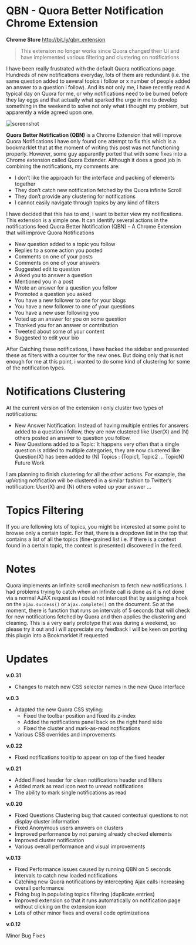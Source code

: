 QBN - Quora Better Notification Chrome Extension
================================================

**Chrome Store** http://bit.ly/qbn_extension

> This extension no longer works since Quora changed their UI and have implemented various filtering and clustering on notifications

I have been really frustrated with the default Quora notifications page. Hundreds of new notifications everyday, lots of them are redundant (i.e. the same question added to several topics i follow or x number of people added an answer to a question i follow). And its not only me, i have recently read A typical day on Quora for me, or why notifications need to be burned before they lay eggs and that actually what sparked the urge in me to develop something in the weekend to solve not only what i thought my problem, but apparently a wide agreed upon one.

![screenshot](http://ahmadassaf.com/images/posts/quora-better-notification.png)

**Quora Better Notification (QBN)** is a Chrome Extension that will improve Quora Notifications I have only found one attempt to fix this which is a bookmarklet that at the moment of writing this post was not functioning properly. However, some guy apparently ported that with some fixes into a Chrome extension called Quora Extender. Although it does a good job in combining the notifications, my comments are:

- I don’t like the approach for the interface and packing of elements together
- They don’t catch new notification fetched by the Quora infinite Scroll
- They don’t provide any clustering for notifications
- I cannot easily navigate through topics by any kind of filters

I have decided that this has to end, i want to better view my notifications. This extension is a simple one. It can identify several actions in the notifications feed:Quora Better Notification (QBN) – A Chrome Extension that will improve Quora Notifications

- New question added to a topic you follow
- Replies to a some action you posted
- Comments on one of your posts
- Comments on one of your answers
- Suggested edit to question
- Asked you to answer a question
- Mentioned you in a post
- Wrote an answer for a question you follow
- Promoted a question you asked
- You have a new follower to one for your blogs
- You have a new follower to one of your questions
- You have a new user following you
- Voted up an answer for you on some question
- Thanked you for an answer or contribution
- Tweeted about some of your content
- Suggested to edit your bio

After Catching these notifications, i have hacked the sidebar and presented these as filters with a counter for the new ones. But doing only that is not enough for me at this point, i wanted to do some kind of clustering for some of the notification types.

Notifications Clustering
================================================

At the current version of the extension i only cluster two types of notifications:

- New Answer Notification: Instead of having multiple entries for answers added to a question i follow, they are now clustered like User(X) and (N) others posted an answer to question you follow.
- New Questions added to a Topic: It happens very often that a single question is added to multiple categories, they are now clustered like Question(X) has been added to (N) Topics : (Topic1, Topic2 … TopicN)
Future Work

I am planning to finish clustering for all the other actions. For example, the upVoting notification will be clustered in a similar fashion to Twitter’s notification: User(X) and (N) others voted up your answer …

Topics Filtering
================================================

If you are following lots of topics, you might be interested at some point to browse only a certain topic. For that, there is a dropdown list in the top that contains a list of all the topics (fine-grained list i.e. if there is a context found in a certain topic, the context is presented) discovered in the feed.

Notes
================================================

Quora implements an infinite scroll mechanism to fetch new notifications. I had problems trying to catch when an infinite call is done as it is not done via a normal AJAX request as i could not intercept that by assigning a hook on the `ajax.success()` or `ajax.complete()` on the document. So at the moment, there is function that runs on intervals of 5 seconds that will check for new notifications fetched by Quora and then applies the clustering and cleaning.
This is a very early prototype that was during a weekend, so please try it out and i will appreciate any feedback
I will be keen on porting this plugin into a Bookmarklet if requested

Updates
==========

**v.0.31**

- Changes to match new CSS selector names in the new Quoa Interface

**v.0.3**

- Adapted the new Quora CSS styling:
    + Fixed the toolbar position and fixed its z-index
    + Added the notifications panel back on the right hand side
    + Fixed the cluster and mark-as-read notifications
- Various CSS overrides and improvements

**v.0.22**

- Fixed notifications tooltip to appear on top of the fixed header

**v.0.21**

- Added Fixed header for clean notifications header and filters
- Added mark as read icon next to unread notifications
- The ability to mark single notifications as read

**v.0.20**

- Fixed Questions Clustering bug that caused contextual questions to not display cluster information
- Fixed Anonymous users answers on clusters
- Improved performance by not parsing already checked elements
- Improved cluster notification
- Various overall performance and visual improvements

**v.0.13**

- Fixed Performance issues caused by running QBN on 5 seconds intervals to catch new loaded notifications
- Catching new Quora notifications by intercepting Ajax calls increasing overall performance
- Fixing bug in populating topics filtering (duplicate entries)
- Improved extension so that it runs automatically on notification page without clicking on the extension icon
- Lots of other minor fixes and overall code optimizations

**v.0.12**

Minor Bug Fixes
